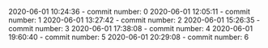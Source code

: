 2020-06-01 10:24:36 - commit number: 0
2020-06-01 12:05:11 - commit number: 1
2020-06-01 13:27:42 - commit number: 2
2020-06-01 15:26:35 - commit number: 3
2020-06-01 17:38:08 - commit number: 4
2020-06-01 19:60:40 - commit number: 5
2020-06-01 20:29:08 - commit number: 6
